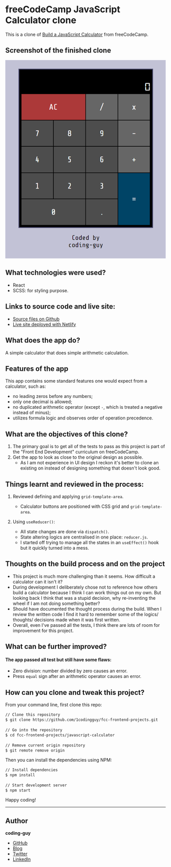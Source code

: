 # freeCodeCamp JavaScript Calculator clone

This is a clone of [Build a JavaScript Calculator](https://www.freecodecamp.org/learn/front-end-libraries/front-end-libraries-projects/build-a-javascript-calculator) from freeCodeCamp.

## Screenshot of the finished clone

![screenshot](./fcc-calc-screenshot.PNG)

## What technologies were used?

- React
- SCSS: for styling purpose.

## Links to source code and live site:

- [Source files on Github](https://github.com/1codingguy/fcc-frontend-projects/tree/main/javascript-calculator)
- [Live site deployed with Netlify](https://fcc-react-calc.netlify.app/)

## What does the app do?

A simple calculator that does simple arithmetic calculation.

## Features of the app

This app contains some standard features one would expect from a calculator, such as:
- no leading zeros before any numbers;
- only one decimal is allowed;
- no duplicated arithmetic operator (except `-`, which is treated a negative instead of minus);
- utilizes formula logic and observes order of operation precedence.

## What are the objectives of this clone?

1. The primary goal is to get all of the tests to pass as this project is part of the "Front End Development" curriculum on freeCodeCamp.
2. Get the app to look as close to the original design as possible.
   - As I am not experience in UI design I reckon it's better to clone an existing on instead of designing something that doesn't look good.

## Things learnt and reviewed in the process:

1. Reviewed defining and applying `grid-template-area`.
   - Calculator buttons are positioned with CSS grid and `grid-template-area`.

2. Using `useReducer()`:
   - All state changes are done via `dispatch()`.
   - State altering logics are centralised in one place: `reducer.js`.
   - I started off trying to manage all the states in an `useEffect()` hook but it quickly turned into a mess. 

## Thoughts on the build process and on the project

- This project is much more challenging than it seems. How difficult a calculator can it isn't it? 
- During development I deliberately chose not to reference how others build a calculator because I think I can work things out on my own. But looking back I think that was a stupid decision, why re-inventing the wheel if I am not doing something better?
- Should have documented the thought process during the build. When I review the written code I find it hard to remember some of the logics/ thoughts/ decisions made when it was first written.
- Overall, even I've passed all the tests, I think there are lots of room for improvement for this project.

## What can be further improved?

#### The app passed all test but still have some flaws:
- Zero division: number divided by zero causes an error.
- Press `equal` sign after an arithmetic operator causes an error.

## How can you clone and tweak this project?

From your command line, first clone this repo:

```
// Clone this repository
$ git clone https://github.com/1codingguy/fcc-frontend-projects.git

// Go into the repository
$ cd fcc-frontend-projects/javascript-calculator

// Remove current origin repository
$ git remote remove origin

```

Then you can install the dependencies using NPM:

```
// Install dependencies
$ npm install

// Start development server
$ npm start
```

Happy coding!

---

## Author

**coding-guy**

- [GitHub](https://github.com/1codingguy)
- [Blog](https://blog.coding-guy.com/)
- [Twitter](https://twitter.com/1codingguy)
- [LinkedIn](https://www.linkedin.com/in/1codingguy/)
